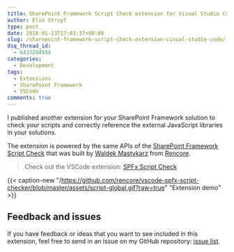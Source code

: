 ```yaml
---
title: SharePoint Framework Script Check extension for Visual Studio Code
author: Elio Struyf
type: post
date: 2018-01-23T17:03:37+00:00
slug: /sharepoint-framework-script-check-extension-visual-studio-code/
dsq_thread_id:
  - 6433294954
categories:
  - Development
tags:
  - Extensions
  - SharePoint Framework
  - VSCode
comments: true
---
```


I published another extension for your SharePoint Framework solution to check your scripts and correctly reference the external JavaScript libraries in your solutions.

The extension is powered by the same APIs of the [SharePoint Framework Script Check](https://rencore.com/sharepoint-framework/script-check/) that was built by [Waldek Mastykarz](https://twitter.com/waldekm) from [Rencore](https://rencore.com/).

> Check out the VSCode extension: [SPFx Script Check](https://marketplace.visualstudio.com/items?itemName=eliostruyf.spfx-script-check)

{{< caption-new "/https://github.com/rencore/vscode-spfx-script-checker/blob/master/assets/script-global.gif?raw=true" "Extension demo" >}}

## Feedback and issues

If you have feedback or ideas that you want to see included in this extension, feel free to send in an issue on my GitHub repository: [issue list](https://github.com/estruyf/vscode-spfx-script-checker/issues).